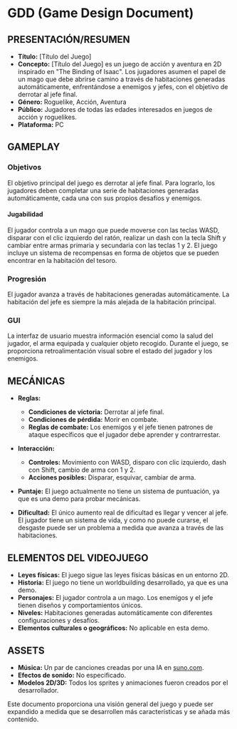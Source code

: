# GDD (Game Design Document)

## PRESENTACIÓN/RESUMEN

- **Título:** [Título del Juego]
- **Concepto:** [Título del Juego] es un juego de acción y aventura en 2D inspirado en "The Binding of Isaac". Los jugadores asumen el papel de un mago que debe abrirse camino a través de habitaciones generadas automáticamente, enfrentándose a enemigos y jefes, con el objetivo de derrotar al jefe final.
- **Género:** Roguelike, Acción, Aventura
- **Público:** Jugadores de todas las edades interesados en juegos de acción y roguelikes.
- **Plataforma:** PC

## GAMEPLAY

### Objetivos

El objetivo principal del juego es derrotar al jefe final. Para lograrlo, los jugadores deben completar una serie de habitaciones generadas automáticamente, cada una con sus propios desafíos y enemigos.

#### Jugabilidad

El jugador controla a un mago que puede moverse con las teclas WASD, disparar con el clic izquierdo del ratón, realizar un dash con la tecla Shift y cambiar entre armas primaria y secundaria con las teclas 1 y 2. El juego incluye un sistema de recompensas en forma de objetos que se pueden encontrar en la habitación del tesoro.

### Progresión

El jugador avanza a través de habitaciones generadas automáticamente. La habitación del jefe es siempre la más alejada de la habitación principal.

### GUI

La interfaz de usuario muestra información esencial como la salud del jugador, el arma equipada y cualquier objeto recogido. Durante el juego, se proporciona retroalimentación visual sobre el estado del jugador y los enemigos.

## MECÁNICAS

- **Reglas:**
  - **Condiciones de victoria:** Derrotar al jefe final.
  - **Condiciones de pérdida:** Morir en combate.
  - **Reglas de combate:** Los enemigos y el jefe tienen patrones de ataque específicos que el jugador debe aprender y contrarrestar.

- **Interacción:**
  - **Controles:** Movimiento con WASD, disparo con clic izquierdo, dash con Shift, cambio de arma con 1 y 2.
  - **Acciones posibles:** Disparar, esquivar, cambiar de arma.

- **Puntaje:** El juego actualmente no tiene un sistema de puntuación, ya que es una demo para probar mecánicas.

- **Dificultad:** El único aumento real de dificultad es llegar y vencer al jefe. El jugador tiene un sistema de vida, y como no puede curarse, el desgaste puede ser un problema a medida que avanza a través de las habitaciones.

## ELEMENTOS DEL VIDEOJUEGO

- **Leyes físicas:** El juego sigue las leyes físicas básicas en un entorno 2D.
- **Historia:** El juego no tiene un worldbuilding desarrollado, ya que es una demo.
- **Personajes:** El jugador controla a un mago. Los enemigos y el jefe tienen diseños y comportamientos únicos.
- **Niveles:** Habitaciones generadas automáticamente con diferentes configuraciones y desafíos.
- **Elementos culturales o geográficos:** No aplicable en esta demo.

## ASSETS

- **Música:** Un par de canciones creadas por una IA en [suno.com](https://suno.com/create?wid=default).
- **Efectos de sonido:** No especificado.
- **Modelos 2D/3D:** Todos los sprites y animaciones fueron creados por el desarrollador.

Este documento proporciona una visión general del juego y puede ser expandido a medida que se desarrollen más características y se añada más contenido.